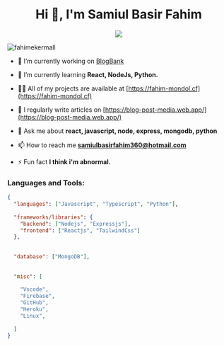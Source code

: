 <h1 align="center">Hi 👋, I'm Samiul Basir Fahim</h1>
<p align="center">
  <img src="https://readme-typing-svg.herokuapp.com?center=true&width=380&lines=Full+Stack+Node.js+Developer;">
</p>


<p align="left"> <img src="https://komarev.com/ghpvc/?username=fahimekermall&label=Profile%20views&color=0e75b6&style=flat" alt="fahimekermall" /> </p>

- 🔭 I’m currently working on [BlogBank](https://blog-post-media.web.app/)

- 🌱 I’m currently learning **React, NodeJs, Python.**

- 👨‍💻 All of my projects are available at [https://fahim-mondol.cf](https://fahim-mondol.cf)

- 📝 I regularly write articles on [https://blog-post-media.web.app/](https://blog-post-media.web.app/)

- 💬 Ask me about **react, javascript, node, express, mongodb, python**

- 📫 How to reach me **samiulbasirfahim360@hotmail.com**

- ⚡ Fun fact **I think i'm abnormal.**

<h3 align="left">Languages and Tools:</h3>

```json
{
  "languages": ["Javascript", "Typescript", "Python"],
  
  "frameworks/libraries": {
    "backend": ["Nodejs", "Expressjs"],
    "frontend": ["Reactjs", "TailwindCss"]
  },
  
  
  "database": ["MongoDB"],
  
  
  "misc": [
  
    "Vscode",
    "Firebase",
    "GitHub",
    "Heroku",
    "Linux",
    
  ]
}
```
